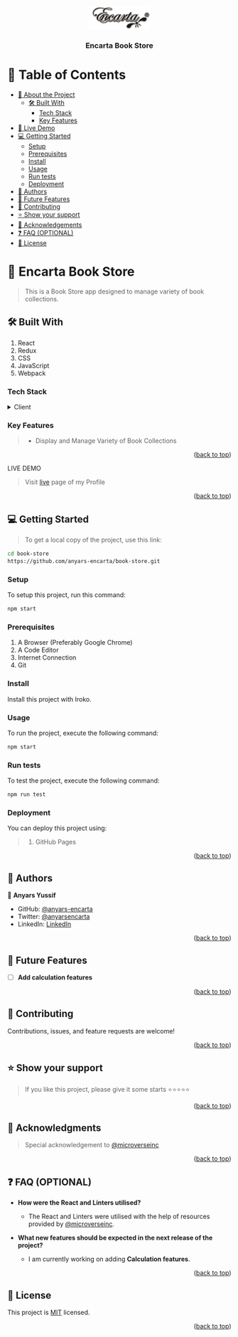 <a name="readme-top"></a>

<div align="center">

 <!-- LOGO -->

  <img src="./src/assets/My Logo.png" alt="logo" width="140"  height="auto" />
  <br/>

<!-- MAIN HEADING -->

  <h3><b>Encarta Book Store</b></h3>

</div>

<!-- TABLE OF CONTENTS -->
# 📗 Table of Contents

- [📖 About the Project](#about-project)
  - [🛠 Built With](#built-with)
    - [Tech Stack](#tech-stack)
    - [Key Features](#key-features)
- [🚀 Live Demo](#live-demo)
- [💻 Getting Started](#getting-started)
  - [Setup](#setup)
  - [Prerequisites](#prerequisites)
  - [Install](#install)
  - [Usage](#usage)
  - [Run tests](#run-tests)
  - [Deployment](#deployment)
- [👥 Authors](#authors)
- [🔭 Future Features](#future-features)
- [🤝 Contributing](#contributing)
- [⭐️ Show your support](#support)
- [🙏 Acknowledgements](#acknowledgements)
- [❓ FAQ (OPTIONAL)](#faq)
- [📝 License](#license)

<!-- INTRO -->
# 📖 Encarta Book Store <a name="about-project"></a>

> This is a Book Store app designed to manage variety of book collections.

## 🛠 Built With <a name="built-with"></a>
1. React
2. Redux
3. CSS
4. JavaScript
5. Webpack
### Tech Stack <a name="tech-stack"></a>

<details>
  <summary>Client</summary>
  <ul>
    <li><a href="https://reactjs.org/">React</a></li>
    <li><a href="https://redux.js.org/">Redux</a></li>
    <li><a href="https://www.w3.org/">CSS</a></li>
    <li><a href="https://www.javascript.com/">JavaScript</a></li>
    <li><a href="https://webpack.js.org/">Webpack</a></li>
  </ul>
</details>

<!-- Features -->

### Key Features <a name="key-features"></a>

> - Display and Manage Variety of Book Collections

<p align="right">(<a href="#readme-top">back to top</a>)</p>

<!-- LIVE DEMO -->

LIVE DEMO

> Visit [live]( https://anyars-encarta.github.io/book-store/) page of my Profile

<p align="right">(<a href="#readme-top">back to top</a>)</p>

<!-- GETTING STARTED -->

## 💻 Getting Started <a name="getting-started"></a>

> To get a local copy of the project, use this link:
> 
```sh
cd book-store
https://github.com/anyars-encarta/book-store.git
```


<!-- SETUP -->
### Setup

To setup this project, run this command:

```sh
npm start
```
### Prerequisites

1. A Browser (Preferably Google Chrome)
2. A Code Editor
3. Internet Connection
4. Git

<!-- INSTALL -->
### Install

Install this project with Iroko.

### Usage

To run the project, execute the following command:

```sh
npm start
```
### Run tests
To test the project, execute the following command:
```sh
npm run test
```
### Deployment

You can deploy this project using:
>1.  GitHub Pages

<p align="right">(<a href="#readme-top">back to top</a>)</p>

<!-- AUTHORS -->
## 👥 Authors <a name="authors"></a>

👤 **Anyars Yussif**

- GitHub: [@anyars-encarta](https://github.com/anyars-encarta)
- Twitter: [@anyarsencarta](https://twitter.com/anyarsencarta)
- LinkedIn: [LinkedIn](https://www.linkedin.com/in/anyars-yussif-1a179769/)


<p align="right">(<a href="#readme-top">back to top</a>)</p>

## 🔭 Future Features <a name="future-features"></a>

- [ ] **Add calculation features**

<p align="right">(<a href="#readme-top">back to top</a>)</p>

<!-- CONTRIBUTION -->
## 🤝 Contributing <a name="contributing"></a>

Contributions, issues, and feature requests are welcome!

<p align="right">(<a href="#readme-top">back to top</a>)</p>

<!--SUPPORT -->

## ⭐️ Show your support <a name="support"></a>

> If you like this project, please give it some starts ⭐️⭐️⭐️⭐️⭐️

<p align="right">(<a href="#readme-top">back to top</a>)</p>

<!-- ACKNOWLEDGEMENTS -->
## 🙏 Acknowledgments <a name="acknowledgements"></a>

> Special acknowledgement to [@microverseinc](https://github.com/microverseinc)

<p align="right">(<a href="#readme-top">back to top</a>)</p>

<!-- FAQS -->
## ❓ FAQ (OPTIONAL) <a name="faq"></a>

- **How were the React and Linters utilised?**

  - The React and Linters were utilised with the help of resources provided by [@microverseinc](https://github.com/microverseinc).

- **What new features should be expected in the next release of the project?**

  - I am currently working on adding **Calculation features**.

<p align="right">(<a href="#readme-top">back to top</a>)</p>

<!-- LICENSE -->

## 📝 License <a name="license"></a>

This project is [MIT](https://github.com/anyars-encarta/math-magician/commit/1ee39ce4aaba067036c17505eac96a3f3889a713) licensed.

<p align="right">(<a href="#readme-top">back to top</a>)</p>
